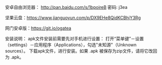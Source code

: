 安卓自由浏览器： http://pan.baidu.com/s/1bpoireB 密码: j3ea

坚果云盘：https://www.jianguoyun.com/p/DX9EHe8QidKCBhjY3Rg

网门安卓版：https://git.io/ogatea


安装说明：
apk文件安装前需要先对手机进行设置： 打开“菜单键”－设置（settings）－应用程序（Applications），勾选"未知源"（Unknown sources）。
下载apk文件，进行安装。如果 .apk 被保存为zip文件，请将它改回为 .apk。